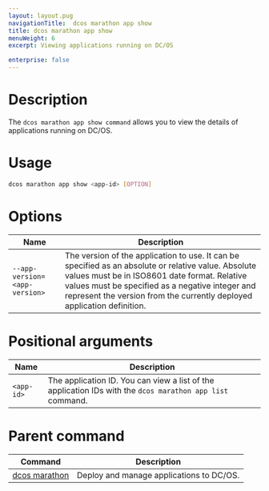```yaml
---
layout: layout.pug
navigationTitle:  dcos marathon app show
title: dcos marathon app show
menuWeight: 6
excerpt: Viewing applications running on DC/OS

enterprise: false
---
```


# Description

The `dcos marathon app show command` allows you to view the details of applications running on DC/OS.

# Usage

```bash
dcos marathon app show <app-id> [OPTION]
```

# Options

| Name |  Description |
|---------|-------------|
| `--app-version=<app-version>`   |  The version of the application to use. It can be specified as an absolute or relative value. Absolute values must be in ISO8601 date format. Relative values must be specified as a negative integer and represent the version from the currently deployed application definition. |

# Positional arguments

| Name |  Description |
|---------|-------------|
| `<app-id>`   |   The application ID.  You can view a list of the application IDs with the `dcos marathon app list` command. |

# Parent command

| Command | Description |
|---------|-------------|
| [dcos marathon](/1.12/cli/command-reference/dcos-marathon/) | Deploy and manage applications to DC/OS. |


